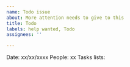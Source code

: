 ```yaml
---
name: Todo issue
about: More attention needs to give to this
title: Todo
labels: help wanted, Todo
assignees: ''

---
```


Date: xx/xx/xxxx
People: xx
Tasks lists:
